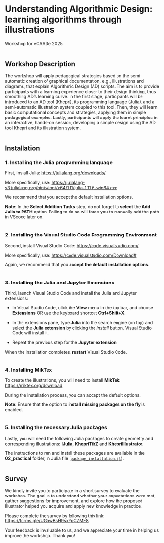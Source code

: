 # Understanding Algorithmic Design: learning algorithms through illustrations

Workshop for eCAADe 2025
<br /><br />

## Workshop Description

The workshop will apply pedagogical strategies based on the semi-automatic creation of graphical documentation, e.g., 
illustrations and diagrams, that explain Algorithmic Design (AD) scripts. The aim is to provide participants with a 
learning experience closer to their design thinking, thus smoothing AD’s learning curve. In the first stage, 
participants will be introduced to an AD tool (Khepri), its programming language (Julia), and a semi-automatic
illustration system coupled to this tool. Then, they will learn basic computational concepts and strategies, 
applying them in simple pedagogical examples. Lastly, participants will apply the learnt principles in an interactive,
hands-on session, developing a simple design using the AD tool Khepri and its illustration system.
<br /><br />


## Installation
### 1. Installing the Julia programming language
 
First, install Julia: <https://julialang.org/downloads/>

More specifically, use: <https://julialang-s3.julialang.org/bin/winnt/x64/1.11/julia-1.11.6-win64.exe>

We recommend that you accept the default installation options.

**Note**: In the **Select Addition Tasks** step, do not forget to **select** the **Add Julia to PATH** option. Failing to do so will force you to manually add the path in VScode later on.
<br /><br />
 
### 2. Installing the Visual Studio Code Programming Environment
 
Second, install Visual Studio Code: <https://code.visualstudio.com/>

More specifically, use: <https://code.visualstudio.com/Download#>

Again, we recommend that you **accept the default installation options**.
<br /><br />

### 3. Installing the Julia and Jupyter Extensions

Third, launch Visual Studio Code and install the Julia and Jupyter extensions:

- In Visual Studio Code, click the **View** menu in the top bar, and choose **Extensions** OR use the keyboard shortcut **Ctrl+Shift+X**.

- In the extensions pane, type **Julia** into the search engine (on top) and select the **Julia extension** by clicking the *install* button. Visual Studio Code will install it.

- Repeat the previous step for the **Jupyter extension**.

When the installation completes, **restart** Visual Studio Code.
<br /><br />


### 4. Installing MikTex

To create the illustrations, you will need to install **MikTek**: <https://miktex.org/download>

During the installation process, you can accept the default options. 

**Note**: Ensure that the option to **install missing packages on the fly** is enabled.
<br /><br />


### 5. Installing the necessary Julia packages

Lastly, you will need the following Julia packages to create geometry and corresponding illustrations:
**IJulia**, **KhepriTikZ** and **KhepriIllustrator**.

The instructions to run and install these packages are available in the **02_practical** folder, in Julia file ([`package_installation.jl`](./02_practical/package_installation.jl)).
<br /><br />

## Survey

We kindly invite you to participate in a short survey to evaluate the workshop.
The goal is to understand whether your expectations were met, gather suggestions for improvement, 
and explore how the proposed Illustrator helped you acquire and apply new knowledge in practice.

Please complete the survey by following this link: <https://forms.gle/UGhwBsH9sxPpCZMF8>

Your feedback is invaluable to us, and we appreciate your time in helping us improve the workshop. Thank you!

